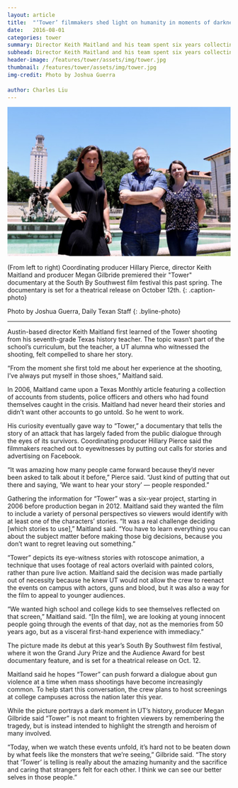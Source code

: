 ```yaml
---
layout: article
title:  "‘Tower’ filmmakers shed light on humanity in moments of darkness"
date:   2016-08-01
categories: tower
summary: Director Keith Maitland and his team spent six years collecting stories from witnesses and survivors of the UT Tower shooting.
subhead: Director Keith Maitland and his team spent six years collecting stories from witnesses and survivors of the UT Tower shooting.
header-image: /features/tower/assets/img/tower.jpg
thumbnail: /features/tower/assets/img/tower.jpg
img-credit: Photo by Joshua Guerra

author: Charles Liu
---
```

![(From left to right) Coordinating producer Hillary Pierce, director Keith Maitland and producer Megan Gilbride premiered their "Tower" documentary at the South By Southwest film festival this past spring. The documentary is set for a theatrical release on October 12th.](assets/img/tower.jpg)

(From left to right) Coordinating producer Hillary Pierce, director Keith Maitland and producer Megan Gilbride premiered their "Tower" documentary at the South By Southwest film festival this past spring. The documentary is set for a theatrical release on October 12th.
{: .caption-photo}

Photo by Joshua Guerra, Daily Texan Staff
{: .byline-photo}

<hr>

Austin-based director Keith Maitland first learned of the Tower shooting from his seventh-grade Texas history teacher. The topic wasn’t part of the school’s curriculum, but the teacher, a UT alumna who witnessed the shooting, felt compelled to share her story.

“From the moment she first told me about her experience at the shooting, I’ve always put myself in those shoes,” Maitland said.

In 2006, Maitland came upon a Texas Monthly article featuring a collection of accounts from students, police officers and others who had found themselves caught in the crisis. Maitland had never heard their stories and didn’t want other accounts to go untold. So he went to work.

His curiosity eventually gave way to “Tower,” a documentary that tells the story of an attack that has largely faded from the public dialogue through the eyes of its survivors. Coordinating producer Hillary Pierce said the filmmakers reached out to eyewitnesses by putting out calls for stories and advertising on Facebook.

“It was amazing how many people came forward because they’d never been asked to talk about it before,” Pierce said. “Just kind of putting that out there and saying, ‘We want to hear your story’ — people responded.”

Gathering the information for “Tower” was a six-year project, starting in 2006 before production began in 2012. Maitland said they wanted the film to include a variety of personal perspectives so viewers would identify with at least one of the characters’ stories.
“It was a real challenge deciding [which stories to use],” Maitland said. “You have to learn everything you can about the subject matter before making those big decisions, because you don’t want to regret leaving out something.”

“Tower” depicts its eye-witness stories with rotoscope animation, a technique that uses footage of real actors overlaid with painted colors, rather than pure live action. Maitland said the decision was made partially out of necessity because he knew UT would not allow the crew to reenact the events on campus with actors, guns and blood, but it was also a way for the film to appeal to younger audiences.

“We wanted high school and college kids to see themselves reflected on that screen,” Maitland said. “[In the film], we are looking at young innocent people going through the events of that day, not as the memories from 50 years ago, but as a visceral first-hand experience with immediacy.”

The picture made its debut at this year’s South By Southwest film festival, where it won the Grand Jury Prize and the Audience Award for best documentary feature, and is set for a theatrical release on Oct. 12.

Maitland said he hopes “Tower” can push forward a dialogue about gun violence at a time when mass shootings have become increasingly common. To help start this conversation, the crew plans to host screenings at college campuses across the nation later this year.

While the picture portrays a dark moment in UT’s history, producer Megan Gilbride said “Tower” is not meant to frighten viewers by remembering the tragedy, but is instead intended to highlight the strength and heroism of many involved.

“Today, when we watch these events unfold, it’s hard not to be beaten down by what feels like the monsters that we’re seeing,” Gilbride said. “The story that ‘Tower’ is telling is really about the amazing humanity and the sacrifice and caring that strangers felt for each other. I think we can see our better selves in those people.”